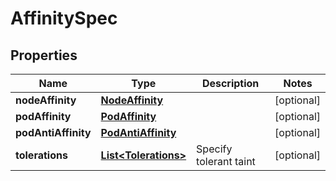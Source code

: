 

# AffinitySpec


## Properties

| Name | Type | Description | Notes |
|------------ | ------------- | ------------- | -------------|
|**nodeAffinity** | [**NodeAffinity**](NodeAffinity.md) |  |  [optional] |
|**podAffinity** | [**PodAffinity**](PodAffinity.md) |  |  [optional] |
|**podAntiAffinity** | [**PodAntiAffinity**](PodAntiAffinity.md) |  |  [optional] |
|**tolerations** | [**List&lt;Tolerations&gt;**](Tolerations.md) | Specify tolerant taint |  [optional] |



